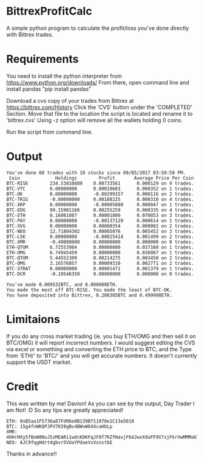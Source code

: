 # BittrexProfitCalc
A simple python program to calculate the profit/loss you've done directly with Bittrex trades.

# Requirements

You need to install the python interpreter from https://www.python.org/downloads/
From there, open command line and install pandas "pip install pandas"

Download a cvs copy of your trades from Bittrex at  https://bittrex.com/History
Click the 'CVS' button under the 'COMPLETED' Section.
Move that file to the location the script is located and rename it to 'bittrex.cvs'
Using -z option will remove all the wallets holding 0 coins.

Run the script from command line.

# Output

    You've done 68 trades with 18 stocks since 09/05/2017 03:58:50 PM.
     Coin             Holdings        Profit       Average Price Per Coin      
    BTC-RISE        234.53810889    0.00733561      0.000129 on 9 trades.
    BTC-VTC         0.00000000      0.00010683      0.000352 on 1 trades.
    BTC-OK          0.00000000      -0.00299157     0.000116 on 2 trades.
    BTC-TRIG        -0.00000000     0.00188225      0.000310 on 4 trades.
    BTC-XRP         0.00000000      -0.00005080     0.000047 on 1 trades.
    BTC-EDG         99.15901166     0.00255259      0.000335 on 4 trades.
    BTC-ETH         0.16081087      0.00001800      0.070853 on 3 trades.
    BTC-PAY         0.00000000      -0.00137129     0.000614 on 1 trades.
    BTC-XVG         0.00000000      0.00000354      0.000002 on 2 trades.
    BTC-NEO         12.71804302     0.00005076      0.005452 on 3 trades.
    BTC-LSK         0.00000000      -0.00025414     0.001499 on 2 trades.
    BTC-XMR         -0.49000000     0.00000000      0.000000 on 0 trades.
    ETH-QTUM        6.72553984      0.00000000      0.037160 on 1 trades.
    ETH-OMG         6.74945459      0.00000000      0.036867 on 1 trades.
    BTC-QTUM        5.44552309      0.00214275      0.003450 on 2 trades.
    BTC-OMG         3.16576057      0.00009310      0.002771 on 2 trades.
    BTC-STRAT       0.00000000      0.00001471      0.001379 on 1 trades.
    BTC-DCR         -0.19546350     0.00000000      0.000000 on 0 trades.
    
    You've made 0.009532BTC, and 0.000000ETH.
    You made the most off BTC-RISE. You made the least of BTC-OK.
    You have deposited into Bittrex, 0.200385BTC and 0.499998ETH. 
    
# Limitaions
If you do any cross market trading (ie. you buy ETH/OMG and then sell it on BTC/OMG) it will report incorrect numbers.
I would suggest editing the CVS via excel or something and converting the ETH price to BTC, and the Type from 'ETH/' to 'BTC/' and you will get accurate numbers.
It doesn't currently support the USDT market.

# Credit
This was written by me! Davion!
As you can see by the output, Day Trader I am Not! :D So any tips are greatly appreciated!

    ETH: 0xB5aa1F5736a87Fd06e0B139Bf11870e1C13e5018
    BTC: 15g4fnWKQPJPV7K59gBv4BWvW6X4caHbLp
    XMR: 46HrHXy5fBoW8NuJ5zMEARi1wdcKDKFqJF8f7RZfHavjF64JwxXdaFF9V7zjFkrVwMMMabTopVs42h19Q9EfFRfPJehYmHW
    NEO: AJC9fqgHdrt4gbvr5VUaYPdaeVsXsnstbE

Thanks in advance!!
